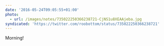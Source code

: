 ```yaml
---
date: '2016-05-24T09:05:55+01:00'
photo:
  - url: /images/notes/735022250366238721-CjNS1u8XEAAjeba.jpg
syndicated: 'https://twitter.com/roobottom/status/735022250366238721'
---
```

Morning! 
